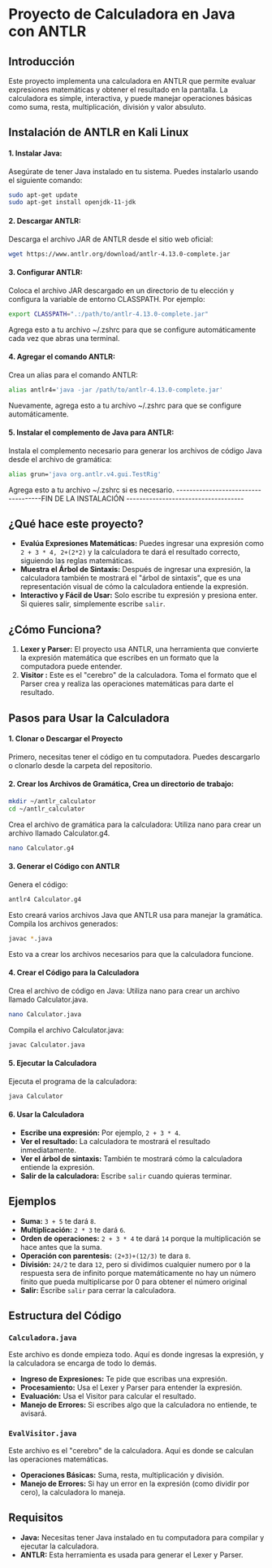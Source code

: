 # Proyecto de Calculadora en Java con ANTLR

## Introducción

Este proyecto implementa una calculadora en ANTLR que permite evaluar expresiones matemáticas y obtener el resultado en la pantalla. La calculadora es simple, interactiva, y puede manejar operaciones básicas como suma, resta, multiplicación, división y valor absuluto.

## Instalación de ANTLR en Kali Linux
#### 1. Instalar Java:
Asegúrate de tener Java instalado en tu sistema. Puedes instalarlo usando el siguiente comando:
```bash
sudo apt-get update
sudo apt-get install openjdk-11-jdk
```
#### 2. Descargar ANTLR:
Descarga el archivo JAR de ANTLR desde el sitio web oficial:
```bash
wget https://www.antlr.org/download/antlr-4.13.0-complete.jar
```

#### 3. Configurar ANTLR:
Coloca el archivo JAR descargado en un directorio de tu elección y configura la variable de entorno CLASSPATH. Por ejemplo:
```bash
export CLASSPATH=".:/path/to/antlr-4.13.0-complete.jar"
```
Agrega esto a tu archivo ~/.zshrc para que se configure automáticamente cada vez que abras una terminal.

#### 4. Agregar el comando ANTLR:
Crea un alias para el comando ANTLR:
```bash
alias antlr4='java -jar /path/to/antlr-4.13.0-complete.jar'
```
Nuevamente, agrega esto a tu archivo ~/.zshrc para que se configure automáticamente.

#### 5. Instalar el complemento de Java para ANTLR:
Instala el complemento necesario para generar los archivos de código Java desde el archivo de gramática:
````bash
alias grun='java org.antlr.v4.gui.TestRig'
````
Agrega esto a tu archivo ~/.zshrc si es necesario.
------------------------------------FIN DE LA INSTALACIÓN ------------------------------------

## ¿Qué hace este proyecto?

- **Evalúa Expresiones Matemáticas:** Puedes ingresar una expresión como `2 + 3 * 4, 2+(2*2)` y la calculadora te dará el resultado correcto, siguiendo las reglas matemáticas.
- **Muestra el Árbol de Sintaxis:** Después de ingresar una expresión, la calculadora también te mostrará el "árbol de sintaxis", que es una representación visual de cómo la calculadora entiende la expresión.
- **Interactivo y Fácil de Usar:** Solo escribe tu expresión y presiona enter. Si quieres salir, simplemente escribe `salir`.

## ¿Cómo Funciona?

1. **Lexer y Parser:** El proyecto usa ANTLR, una herramienta que convierte la expresión matemática que escribes en un formato que la computadora puede entender.
2. **Visitor :** Este es el "cerebro" de la calculadora. Toma el formato que el Parser crea y realiza las operaciones matemáticas para darte el resultado.

## Pasos para Usar la Calculadora

#### 1. Clonar o Descargar el Proyecto

Primero, necesitas tener el código en tu computadora. Puedes descargarlo o clonarlo desde la carpeta del repositorio.

#### 2. Crear los Archivos de Gramática, Crea un directorio de trabajo:

````bash
mkdir ~/antlr_calculator
cd ~/antlr_calculator
````
Crea el archivo de gramática para la calculadora: Utiliza nano para crear un archivo llamado Calculator.g4.
````bash
nano Calculator.g4
````

#### 3. Generar el Código con ANTLR
Genera el código:
````bash
antlr4 Calculator.g4
````
Esto creará varios archivos Java que ANTLR usa para manejar la gramática.
Compila los archivos generados:
```bash
javac *.java
```
Esto va a crear los archivos necesarios para que la calculadora funcione.

#### 4. Crear el Código para la Calculadora
Crea el archivo de código en Java: Utiliza nano para crear un archivo llamado Calculator.java.
````bash
nano Calculator.java
````
Compila el archivo Calculator.java:
````bash
javac Calculator.java
````

#### 5. Ejecutar la Calculadora
Ejecuta el programa de la calculadora:
````bash
java Calculator
````

#### 6. Usar la Calculadora
- **Escribe una expresión:** Por ejemplo, `2 + 3 * 4`.
- **Ver el resultado:** La calculadora te mostrará el resultado inmediatamente.
- **Ver el árbol de sintaxis:** También te mostrará cómo la calculadora entiende la expresión.
- **Salir de la calculadora:** Escribe `salir` cuando quieras terminar.

## Ejemplos

- **Suma:** `3 + 5` te dará `8`.
- **Multiplicación:** `2 * 3` te dará `6`.
- **Orden de operaciones:** `2 + 3 * 4` te dará `14` porque la multiplicación se hace antes que la suma.
- **Operación con parentesis:** `(2+3)+(12/3)` te dara `8`.
- **División:** `24/2` te dara `12`, pero si dividimos cualquier numero por `0` la respuesta sera de infinito porque matemáticamente no hay un número finito que pueda multiplicarse por 0 para obtener el número original
- **Salir:** Escribe `salir` para cerrar la calculadora.

## Estructura del Código

### `Calculadora.java`

Este archivo es donde empieza todo. Aquí es donde ingresas la expresión, y la calculadora se encarga de todo lo demás.

- **Ingreso de Expresiones:** Te pide que escribas una expresión.
- **Procesamiento:** Usa el Lexer y Parser para entender la expresión.
- **Evaluación:** Usa el Visitor para calcular el resultado.
- **Manejo de Errores:** Si escribes algo que la calculadora no entiende, te avisará.

### `EvalVisitor.java`

Este archivo es el "cerebro" de la calculadora. Aquí es donde se calculan las operaciones matemáticas.

- **Operaciones Básicas:** Suma, resta, multiplicación y división.
- **Manejo de Errores:** Si hay un error en la expresión (como dividir por cero), la calculadora lo maneja.

## Requisitos

- **Java:** Necesitas tener Java instalado en tu computadora para compilar y ejecutar la calculadora.
- **ANTLR:** Esta herramienta es usada para generar el Lexer y Parser.
